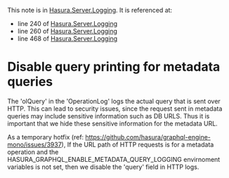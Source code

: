 This note is in [Hasura.Server.Logging](https://github.com/hasura/graphql-engine/blob/master/server/src-lib/Hasura/Server/Logging.hs#L272).
It is referenced at:
  - line 240 of [Hasura.Server.Logging](https://github.com/hasura/graphql-engine/blob/master/server/src-lib/Hasura/Server/Logging.hs#L240)
  - line 260 of [Hasura.Server.Logging](https://github.com/hasura/graphql-engine/blob/master/server/src-lib/Hasura/Server/Logging.hs#L260)
  - line 468 of [Hasura.Server.Logging](https://github.com/hasura/graphql-engine/blob/master/server/src-lib/Hasura/Server/Logging.hs#L468)

# Disable query printing for metadata queries

The 'olQuery' in the 'OperationLog' logs the actual query that is sent over HTTP.
This can lead to security issues, since the request sent in metadata queries may
include sensitive information such as DB URLS. Thus it is important that we hide
these sensitive information for the metadata URL.

As a temporary hotfix (ref: https://github.com/hasura/graphql-engine-mono/issues/3937),
If the URL path of HTTP requests is for a metadata operation and the
HASURA_GRAPHQL_ENABLE_METADATA_QUERY_LOGGING envirnoment variables is not set, then
we disable the 'query' field in HTTP logs.


